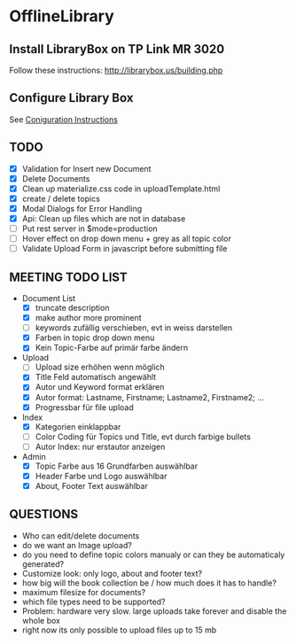 # OfflineLibrary

## Install LibraryBox on TP Link MR 3020

Follow these instructions: <http://librarybox.us/building.php>

## Configure Library Box

See [Coniguration Instructions](docs/configure.md)

## TODO

* [x] Validation for Insert new Document
* [x] Delete Documents 
* [x] Clean up materialize.css code in uploadTemplate.html
* [x] create / delete topics
* [x] Modal Dialogs for Error Handling
* [x] Api: Clean up files which are not in database
* [ ] Put rest server in $mode=production
* [ ] Hover effect on drop down menu + grey as all topic color
* [ ] Validate Upload Form in javascript before submitting file

## MEETING TODO LIST

* Document List
    * [x] truncate description
    * [x] make author more prominent
    * [ ] keywords zufällig verschieben, evt in weiss darstellen
    * [x] Farben in topic drop down menu
    * [x] Kein Topic-Farbe auf primär farbe ändern
* Upload
    * [ ] Upload size erhöhen wenn möglich 
    * [x] Title Feld automatisch angewählt
    * [x] Autor und Keyword format erklären
    * [x] Autor format: Lastname, Firstname; Lastname2, Firstname2; ...
    * [x] Progressbar für file upload
* Index
    * [x] Kategorien einklappbar
    * [ ] Color Coding für Topics und Title, evt durch farbige bullets
    * [ ] Autor Index: nur erstautor anzeigen
* Admin    
    * [x] Topic Farbe aus 16 Grundfarben auswählbar
    * [x] Header Farbe und Logo auswählbar
    * [x] About, Footer Text auswählbar

## QUESTIONS

* Who can edit/delete documents
* do we want an Image upload?
* do you need to define topic colors manualy or can they be automaticaly generated?
* Customize look: only logo, about and footer text?
* how big will the book collection be / how much does it has to handle?
* maximum filesize for documents?
* which file types need to be supported?
* Problem: hardware very slow. large uploads take forever and disable the whole box
* right now its only possible to upload files up to 15 mb